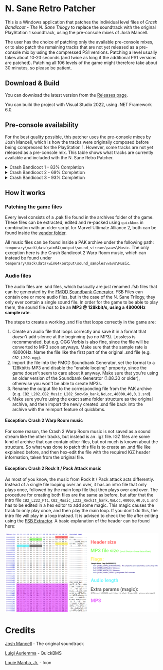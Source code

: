 # N. Sane Retro Patcher

This is a Windows application that patches the individual level files of _Crash Bandicoot - The N. Sane Trilogy_ to replace the soundtrack with the original PlayStation 1 soundtrack, using the pre-console mixes of Josh Mancell.

The user has the choice of patching only the available pre-console mixes, or to also patch the remaining tracks that are not yet released as a pre-console mix by using the compressed PS1 versions. Patching a level usually takes about 10-20 seconds (and twice as long if the additional PS1 versions are patched). Patching all 106 levels of the game might therefore take about 30 minutes, so please be patient.

## Download & Build

You can download the latest version from the [Releases page](https://github.com/NoisyFlake/NSaneRetroPatcher/releases/latest).

You can build the project with Visual Studio 2022, using .NET Framework 6.0.

## Pre-console availability

For the best quality possible, this patcher uses the pre-console mixes by Josh Mancell, which is how the tracks were originally composed before being compressed for the PlayStation 1. However, some tracks are not yet released as a pre-console mix. This table shows what tracks are currently available and included with the N. Sane Retro Patcher.

<details>
  <summary>Crash Bandicoot 1 - 83% Completion</summary>
 
| Level | Track | Pre-Console mix |
| ---------- | ----- | --------------- |
| N. Sanity Beach, Wumpa Islands | Main Theme | :heavy_check_mark: | 
|                 | Part 2 (Jungle) | :x: | 
| Jungle Rollers, Rolling Stones | Main Theme | :x: | 
| The Great Gate, Native Fortress | Main Theme | :heavy_check_mark: | 
| Boulders, Boulder Dash | Main Theme | :heavy_check_mark: | 
| Upstream, Up the Creek | Main Theme | :heavy_check_mark: | 
| Hog Wild, Whole Hog | Main Theme | :heavy_check_mark: | 
| The Lost City, Sunset Vista | Main Theme | :heavy_check_mark: | 
| Temple Ruins, Jaws of Darkness | Main Theme | :heavy_check_mark: | 
| Road to Nowhere, The High Road | Main Theme | :x: | 
| Heavy Machinery, Castle Machinery | Main Theme | :heavy_check_mark: | 
| Cortex Power | Main Theme | :heavy_check_mark: | 
| Generator Room | Main Theme | :heavy_check_mark: | 
| Toxic Waste | Main Theme | :heavy_check_mark: | 
| Slippery Climb, Stormy Ascent | Main Theme | :heavy_check_mark: | 
| Lights Out, Fumbling in the Dark | Main Theme | :heavy_check_mark: | 
| The Lab | Main Theme | :heavy_check_mark: | 
| The Great Hall | Main Theme | :heavy_check_mark: | 
| | | 
| Papu Papu | Main Theme | :heavy_check_mark: | 
| Ripper Roo | Main Theme | :heavy_check_mark: | 
| Koala Kong | Main Theme | :heavy_check_mark: | 
| Pinstripe Potoroo | Main Theme | :x: | 
| Dr. Nitrus Brio, Brio Bonus Round | Main Theme | :heavy_check_mark: | 
| Dr. Neo Cortex, Cortex Bonus Round | Main Theme | :heavy_check_mark: | 
| Tawna Bonus Round | Main Theme | :heavy_check_mark: | 
  
</details>

<details>
  <summary>Crash Bandicoot 2 - 69% Completion</summary>
 
| Level | Track | Pre-Console mix |
| ---------- | ----- | --------------- |
| Turtle Woods, The Pits, Night Fight | Main Theme | :heavy_check_mark: | 
|                                     | Bonus Round | :x: | 
|                                     | Gem / Skull Route / Totally Fly | :x: | 
| Snow Go, Snow Biz, Cold Hard Crash | Main Theme | :heavy_check_mark: | 
|                                    | Bonus Round | :x: | 
|                                    | Gem / Skull Route | :x: | 
| Hang Eight, Air Crash, Plant Food | Main Theme | :heavy_check_mark: | 
|                                   | Bonus Round | :x: | 
|                                   | Gem / Skull Route | :heavy_check_mark: | 
| Crash Dash, Crash Crush, Un-Bearable | Main Theme | :heavy_check_mark: | 
|                                      | Bonus Round | :x: | 
|                                      | Gem / Skull Route | :heavy_check_mark: | 
| Bear It, Bear Down, Totally Bear | Main Theme | :heavy_check_mark: | 
| The Eel Deal, Sewer Or Later, Hangin' Out | Main Theme | :heavy_check_mark: | 
|                                           | Bonus Round | :x: | 
|                                           | Gem / Skull Route | :heavy_check_mark: | 
| Road to Ruin, Ruination | Main Theme | :heavy_check_mark: | 
|                         | Bonus Round | :x: | 
|                         | Gem / Skull Route | :x: | 
| Diggin' It, Bee-Having | Main Theme | :heavy_check_mark: | 
|                        | Bonus Round | :x: | 
|                        | Gem / Skull Route | :heavy_check_mark: | 
| Piston It Away, Spaced Out | Main Theme | :heavy_check_mark: | 
|                            | Bonus Round | :heavy_check_mark: | 
|                            | Gem / Skull Route | :heavy_check_mark: | 
| Rock It, Pack Attack | Main Theme | :heavy_check_mark: | 
| | | 
| Ripper Roo | Main Theme | :heavy_check_mark: | 
| Komodo Bros | Main Theme | :heavy_check_mark: | 
| Tiny Tiger | Main Theme | :heavy_check_mark: | 
| Dr. N. Gin | Main Theme | :heavy_check_mark: | 
| Dr. Neo Cortex | Main Theme | :heavy_check_mark: | 
| Warp Room | Main Theme | :heavy_check_mark: | 
</details>
  
<details>
  <summary>Crash Bandicoot 3 - 93% Completion</summary>
 
| Level | Track | Pre-Console mix |
| ---------- | ----- | --------------- |
| Toad Village, Gee Wiz, Double Header | Main Theme | :heavy_check_mark: |
|                                      | Bonus Round | :heavy_check_mark: |
| Under Pressure, Deep Trouble | Main Theme | :heavy_check_mark: |
| Orient Express, Midnight Run | Main Theme | :heavy_check_mark: |
| Bone Yard, Dino Might, Eggipus Rex | Main Theme | :heavy_check_mark: |
|                                    | Bonus Round | :heavy_check_mark: |
|                                    | Gem / Skull Route | :heavy_check_mark: |
| Makin' Waves, Tell no Tales, Ski Crazed, Hot Coco | Main Theme | :heavy_check_mark: |
| Hang 'Em High, High Time, Flaming Passion | Main Theme | :heavy_check_mark: |
|                                           | Bonus Round | :heavy_check_mark: |
|                                           | Gem / Skull Route | :heavy_check_mark: |
| Hog Ride, Road Crash, Orange Asphalt, Area 51 | Main Theme | :heavy_check_mark: |
| Tomb Time, Sphynxinator, Tomb Wader | Main Theme | :heavy_check_mark: |
|                                     | Bonus Round | :heavy_check_mark: |
|                                     | Gem / Skull Route | :heavy_check_mark: |
| Bye Bye Blimps | Main Theme | :x: |
| Future Frenzy, Gone Tomorrow, Future Tense | Main Theme | :heavy_check_mark: |
|                                            | Bonus Round | :heavy_check_mark: |
|                                            | Gem / Skull Route | :heavy_check_mark: |
| Mad Bombers | Main Theme | :x: |
| Rings of Power | Main Theme | :heavy_check_mark: |
| | |
| Tiny Tiger | Main Theme | :heavy_check_mark: | 
| Dingodile | Main Theme | :heavy_check_mark: | 
| N. Tropy | Main Theme | :heavy_check_mark: | 
| N. Gin | Main Theme | :heavy_check_mark: | 
| Neo Cortex | Main Theme | :heavy_check_mark: | 
| Time Twister | Main Theme | :heavy_check_mark: | 
</details>

## How it works

### Patching the game files

Every level consists of a .pak file found in the archives folder of the game. These files can be extracted, edited and re-packed using `quickbms` in combination with an older script for Marvel Ultimate Alliance 2, both can be found inside the [vendor folder](/vendor). 

All music files can be found inside a PAK archive under the following path: `temporary\mack\data\win64\output\sound_streams\wavs\Music`. The only exception here is the Crash Bandicoot 2 Warp Room music, which can instead be found under `temporary\mack\data\win64\output\sound_samples\wavs\Music`.

### Audio files

The audio files are .snd files, which basically are just renamed .fsb files that can be generated by the [FMOD Soundbank Generator](https://www.fmod.com/download). FSB Files can contain one or more audio files, but in the case of the N. Sane Trilogy, they only ever contain a single sound file. In order for the game to be able to play them, the sound file _has_ to be an **MP3 @ 128kbit/s, using a 48000Hz sample rate**.

The steps to create a working .snd file that loops correctly in the game are:

1. Create an audio file that loops correctly and save it in a format that _doesn't_ add silence at the beginning (so no MP3). Lossless is recommended, but e.g. OGG Vorbis is also fine, since the file will be converted to MP3 soon anyways. Make sure that the sample rate is 48000Hz. Name the file like the first part of the original .snd file (e.g. `CB2_L202.ogg`).
2. Import the file into the FMOD Soundbank Generator, set the format to a 128kbit/s MP3 and disable the "enable looping" property, since the game doesn't seem to care about it anyway. Make sure that you're using an older version of the Soundbank Generator (1.08.30 or older), otherwise you won't be able to create MP3s.
3. Rename the output file to the corresponding file from the PAK archive (e.g. `CB2_L202,CB2_Music_L202_SnowGo_bank,NoLoc,48000,40,0,1.snd`).
4. Make sure you're using the exact same folder structure as the original archive, and then import the newly created .snd file back into the archive with the reimport feature of quickbms.

#### Exception: Crash 2 Warp Room music

For some reason, the Crash 2 Warp Room music is not saved as a sound stream like the other tracks, but instead is an .igz file. IGZ files are some kind of archive that can contain other files, but not much is known about the structure. So what was done to patch this file is to create an .snd file like explained before, and then hex-edit the file with the required IGZ header information, taken from the original file.

#### Exception: Crash 2 Rock It / Pack Attack music

As most of you know, the music from Rock It / Pack attack acts differently. Instead of a single file looping over an over, it has an intro file that only plays once, followed by the main loop file that then plays over and over. The procedure for creating both files are the same as before, but after that the intro file `CB2_L222_Pt1,CB2_Music_L222_RockIt_bank,NoLoc,48000,40,0,1.snd` has to be edited in a hex editor to add some magic. This magic causes the track to only play once, and then play the main loop. If you don't do this, the intro file will play in a loop instead. It is advised to check the file after editing using the [FSB Extractor](http://aezay.dk/aezay/fsbextractor/). A basic explanation of the header can be found here: 

![image](/resources/RockIt_Pt1_HeaderExplanation.png)

# Credits

[Josh Mancell](https://soundcloud.com/joshmancell) - The original soundtrack

[Luigi Auriemma](http://aluigi.altervista.org/quickbms.htm) - QuickBMS

[Louie Mantia, Jr.](http://louie.world/icons/) - Icon
